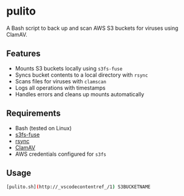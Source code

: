 # pulito

A Bash script to back up and scan AWS S3 buckets for viruses using ClamAV.

## Features

- Mounts S3 buckets locally using `s3fs-fuse`
- Syncs bucket contents to a local directory with `rsync`
- Scans files for viruses with `clamscan`
- Logs all operations with timestamps
- Handles errors and cleans up mounts automatically

## Requirements

- Bash (tested on Linux)
- [s3fs-fuse](https://github.com/s3fs-fuse/s3fs-fuse)
- [rsync](https://rsync.samba.org/)
- [ClamAV](https://www.clamav.net/)
- AWS credentials configured for `s3fs`

## Usage

```sh
[pulito.sh](http://_vscodecontentref_/1) S3BUCKETNAME
```
